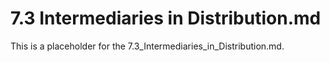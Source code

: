# 7.3 Intermediaries in Distribution.md

This is a placeholder for the 7.3_Intermediaries_in_Distribution.md.